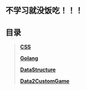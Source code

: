 ## 不学习就没饭吃！！！

## 目录
> **[CSS](https://github.com/alatzr/study/blob/master/web/css/CSS.md)**
>
> **[Golang](https://github.com/alatzr/study/blob/master/Golang/Golang.md)**
> 
> **[DataStructure](https://github.com/alatzr/study/blob/master/python_study/data_structure/data_structure.md)**
>
> **[Data2CustomGame](https://github.com/alatzr/study/blob/master/dota2_custom_game_study/dota2_custom_game_study.md)**
